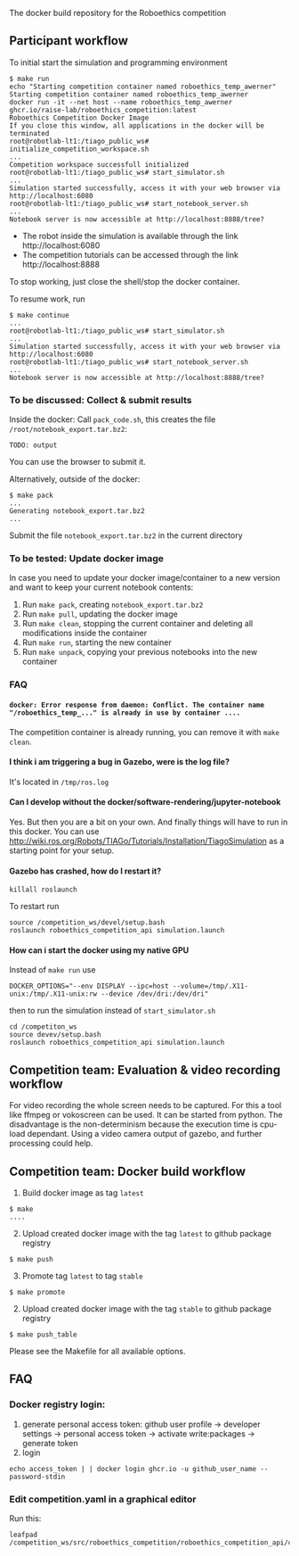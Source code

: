 The docker build repository for the Roboethics competition

## Participant workflow
To initial start the simulation and programming environment
```
$ make run
echo "Starting competition container named roboethics_temp_awerner"
Starting competition container named roboethics_temp_awerner
docker run -it --net host --name roboethics_temp_awerner ghcr.io/raise-lab/roboethics_competition:latest
Roboethics Competition Docker Image
If you close this window, all applications in the docker will be terminated
root@robotlab-lt1:/tiago_public_ws# initialize_competition_workspace.sh
...
Competition workspace successfull initialized
root@robotlab-lt1:/tiago_public_ws# start_simulator.sh 
...
Simulation started successfully, access it with your web browser via http://localhost:6080
root@robotlab-lt1:/tiago_public_ws# start_notebook_server.sh
...
Notebook server is now accessible at http://localhost:8888/tree?
```
- The robot inside the simulation is available through the link http://localhost:6080 
- The competition tutorials can be accessed through the link http://localhost:8888

To stop working, just close the shell/stop the docker container.

To resume work, run
```
$ make continue
...
root@robotlab-lt1:/tiago_public_ws# start_simulator.sh 
...
Simulation started successfully, access it with your web browser via http://localhost:6080
root@robotlab-lt1:/tiago_public_ws# start_notebook_server.sh
...
Notebook server is now accessible at http://localhost:8888/tree?
```

### To be discussed: Collect & submit results
Inside the docker:
Call `pack_code.sh`, this creates the file `/root/notebook_export.tar.bz2`:
```
TODO: output
```
You can use the browser to submit it.

Alternatively, outside of the docker:
```
$ make pack
...
Generating notebook_export.tar.bz2
...
```
Submit the file `notebook_export.tar.bz2` in the current directory


### To be tested: Update docker image
In case you need to update your docker image/container to a new version and want to keep your current notebook contents:
1. Run `make pack`, creating `notebook_export.tar.bz2`
2. Run `make pull`, updating the docker image
3. Run `make clean`, stopping the current container and deleting all modifications inside the container
4. Run `make run`, starting the new container
5. Run `make unpack`, copying your previous notebooks into the new container


### FAQ
#### `docker: Error response from daemon: Conflict. The container name "/roboethics_temp_..." is already in use by container ....`
The competition container is already running, you can remove it with `make clean`.

#### I think i am triggering a bug in Gazebo, were is the log file?
It's located in `/tmp/ros.log`

#### Can I develop without the docker/software-rendering/jupyter-notebook
Yes. But then you are a bit on your own. And finally things will have to run in this docker.
You can use http://wiki.ros.org/Robots/TIAGo/Tutorials/Installation/TiagoSimulation as a starting point for your setup.

#### Gazebo has crashed, how do I restart it?
```
killall roslaunch
```
To restart run
```
source /competition_ws/devel/setup.bash
roslaunch roboethics_competition_api simulation.launch
```
#### How can i start the docker using my native GPU
Instead of `make run` use
```
DOCKER_OPTIONS="--env DISPLAY --ipc=host --volume=/tmp/.X11-unix:/tmp/.X11-unix:rw --device /dev/dri:/dev/dri"
```
then to run the simulation instead of `start_simulator.sh`
```
cd /competiton_ws
source devev/setup.bash
roslaunch roboethics_competition_api simulation.launch
```

## Competition team: Evaluation & video recording workflow
For video recording the whole screen needs to be captured. For this a tool like ffmpeg or vokoscreen can be used. It can be started from python. The disadvantage is the non-determinism because the execution time is cpu-load dependant. Using a video camera output of gazebo, and further processing could help.

## Competition team: Docker build workflow
1. Build docker image as tag `latest`
```
$ make
....
```
2. Upload created docker image with the tag `latest` to github package registry
```
$ make push
```
3. Promote tag `latest` to tag `stable`
```
$ make promote
```
2. Upload created docker image with the tag `stable` to github package registry
```
$ make push_table
```
Please see the Makefile for all available options.

## FAQ
### Docker registry login:
1. generate personal access token:
github user profile -> developer settings -> personal access token -> activate write:packages -> generate token
2. login
```
echo access_token | | docker login ghcr.io -u github_user_name --password-stdin
```
### Edit competition.yaml in a graphical editor
Run this:
```
leafpad /competition_ws/src/roboethics_competition/roboethics_competition_api/config/competition.yaml
```


